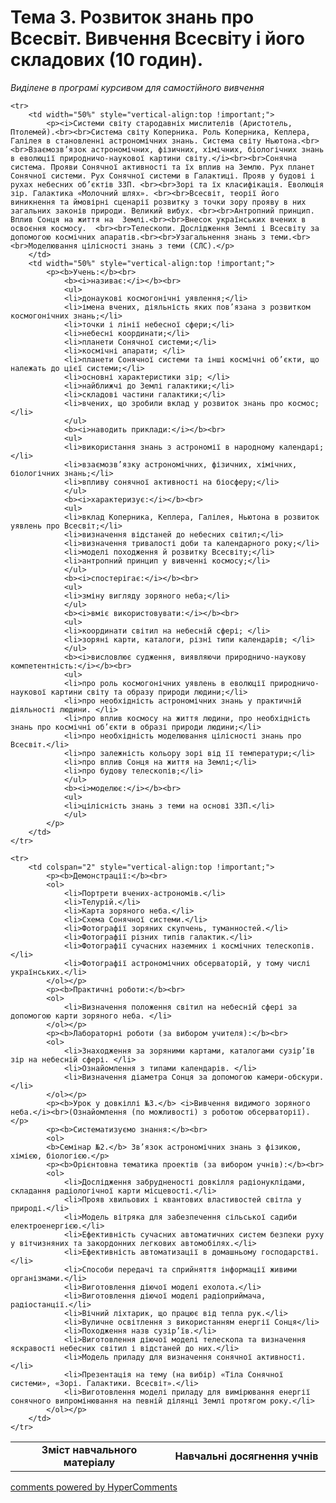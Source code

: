 <div id="hypercomments_widget" class="js-hypercomments-widget invisible"></div>

# Тема 3. Розвиток знань про Всесвіт. Вивчення Всесвіту і його складових (10 годин).


<p><i>Виділене в програмі курсивом для самостійного вивчення</i></p>

<table>
	<tr>
		<td width="50%" align="center"><b>Зміст навчального матеріалу</b></td>
		<td width="50%" align="center"><b>Навчальні досягнення учнів</b></td>
	</tr>

	<tr>
		<td width="50%" style="vertical-align:top !important;">
			<p><i>Системи світу стародавніх мислителів (Аристотель, Птолемей).<br><br>Система світу Коперника. Роль Коперника, Кеплера, Галілея в становленні астрономічних знань. Система світу Ньютона.<br><br>Взаємозв’язок астрономічних, фізичних, хімічних, біологічних знань в еволюції природничо-наукової картини світу.</i><br><br>Сонячна система. Прояви Сонячної активності та їх вплив на Землю. Рух планет Сонячної системи. Рух Сонячної системи в Галактиці. Прояв у будові і рухах небесних об’єктів ЗЗП. <br><br>Зорі та їх класифікація. Еволюція зір. Галактика «Молочний шлях». <br><br>Всесвіт, теорії його виникнення та ймовірні сценарії розвитку з точки зору прояву в них загальних законів природи. Великий вибух. <br><br>Антропний принцип. Вплив Сонця на життя на  Землі.<br><br>Внесок українських вчених в освоєння космосу.  <br><br>Телескопи. Дослідження Землі і Всесвіту за допомогою космічних апаратів.<br><br>Узагальнення знань з теми.<br><br>Моделювання цілісності знань з теми (СЛС).</p>
		</td>
		<td width="50%" style="vertical-align:top !important;">
			<p><b>Учень:</b><br>
				<b><i>називає:</i></b><br>
				<ul>
				<li>донаукові космогонічні уявлення;</li>
				<li>імена вчених, діяльність яких пов’язана з розвитком космогонічних знань;</li>
				<li>точки і лінії небесної сфери;</li>
				<li>небесні координати;</li>
				<li>планети Сонячної системи;</li>
				<li>космічні апарати; </li>
				<li>планети Сонячної системи та інші космічні об’єкти, що належать до цієї системи;</li>
				<li>основні характеристики зір; </li>
				<li>найближчі до Землі галактики;</li>
				<li>складові частини галактики;</li>
				<li>вчених, що зробили вклад у розвиток знань про космос;</li>
				</ul>
				<b><i>наводить приклади:</i></b><br>
				<ul>
				<li>використання знань з астрономії в народному календарі;</li>
				<li>взаємозв’язку астрономічних, фізичних, хімічних, біологічних знань;</li>
				<li>впливу сонячної активності на біосферу;</li>
				</ul>
				<b><i>характеризує:</i></b><br>
				<ul>
				<li>вклад Коперника, Кеплера, Галілея, Ньютона в розвиток уявлень про Всесвіт;</li>
				<li>визначення відстаней до небесних світил;</li>
				<li>визначення тривалості доби та календарного року;</li>
				<li>моделі походження й розвитку Всесвіту;</li>
				<li>антропний принцип у вивченні космосу;</li>
				</ul>
				<b><i>спостерігає:</i></b><br>
				<ul>
				<li>зміну вигляду зоряного неба;</li>
				</ul>
				<b><i>вміє використовувати:</i></b><br>
				<ul>
				<li>координати світил на небесній сфері; </li>
				<li>зоряні карти, каталоги, різні типи календарів; </li>
				</ul>
				<b><i>висловлює судження, виявляючи природничо-наукову компетентність:</i></b><br>
				<ul>
				<li>про роль космогонічних уявлень в еволюції природничо-наукової картини світу та образу природи людини;</li>
				<li>про необхідність астрономічних знань у практичній діяльності людини. </li>
				<li>про вплив космосу на життя людини, про необхідність знань про космічні об’єкти в образі природи людини;</li>
				<li>про необхідність моделювання цілісності знань про Всесвіт.</li>
				<li>про залежність кольору зорі від її температури;</li>
				<li>про вплив Сонця на життя на Землі;</li>
				<li>про будову телескопів;</li>
				</ul>
				<b><i>моделює:</i></b><br>
				<ul>
				<li>цілісність знань з теми на основі ЗЗП.</li>
				</ul>
			</p>
		</td>
	</tr>

	<tr>
		<td colspan="2" style="vertical-align:top !important;">
			<p><b>Демонстрації:</b><br>
			<ol>
				<li>Портрети вчених-астрономів.</li>
				<li>Телурій.</li>
				<li>Карта зоряного неба.</li>
				<li>Схема Сонячної системи.</li>
				<li>Фотографії зоряних скупчень, туманностей.</li>
				<li>Фотографії різних типів галактик.</li>
				<li>Фотографії сучасних наземних і космічних телескопів.</li>
				<li>Фотографії астрономічних обсерваторій, у тому числі українських.</li>
			</ol></p>
			<p><b>Практичні роботи:</b><br>
			<ol>
				<li>Визначення положення світил на небесній сфері за допомогою карти зоряного неба. </li>
			</ol></p>
			<p><b>Лабораторні роботи (за вибором учителя):</b><br>
			<ol>
				<li>Знаходження за зоряними картами, каталогами сузір’їв зір на небесній сфері. </li>
				<li>Ознайомлення з типами календарів. </li>
				<li>Визначення діаметра Сонця за допомогою камери-обскури. </li>
			</ol></p>
			<p><b>Урок у довкіллі №3.</b> <i>Вивчення видимого зоряного неба.</i><br>(Ознайомлення (по можливості) з роботою обсерваторії).</p>
			<p><b>Систематизуємо знання:</b><br>
			<ol>
			<b>Семінар №2.</b> Зв’язок астрономічних знань з фізикою, хімією, біологією.</p>	
			<p><b>Орієнтовна тематика проектів (за вибором учнів):</b><br>
			<ol>
				<li>Дослідження забрудненості довкілля радіонуклідами, складання радіологічної карти місцевості.</li>
				<li>Прояв хвильових і квантових властивостей світла у природі.</li>
				<li>Модель вітряка для забезпечення сільської садиби електроенергією.</li>
				<li>Ефективність сучасних автоматичних систем безпеки руху у вітчизняних та закордонних легкових автомобілях.</li>
				<li>Ефективність автоматизації в домашньому господарстві.</li>
				<li>Способи передачі та сприйняття інформації живими організмами.</li>
				<li>Виготовлення діючої моделі ехолота.</li>
				<li>Виготовлення діючої моделі радіоприймача, радіостанції.</li>
				<li>Вічний ліхтарик, що працює від тепла рук.</li>
				<li>Вуличне освітлення з використанням енергії Сонця</li>
				<li>Походження назв сузір’їв.</li>
				<li>Виготовлення діючої моделі телескопа та визначення яскравості небесних світил і відстаней до них.</li>
				<li>Модель приладу для визначення сонячної активності.</li>
				<li>Презентація на тему (на вибір) «Тіла Сонячної системи», «Зорі. Галактики. Всесвіт».</li>
				<li>Виготовлення моделі приладу для вимірювання енергії сонячного випромінювання на певній ділянці Землі протягом року.</li>
			</ol></p>
		</td>
	</tr>
</table>

<div class="js-hypercomments-container">
<a href="http://hypercomments.com" class="hc-link" title="comments widget">comments powered by HyperComments</a>
</div>